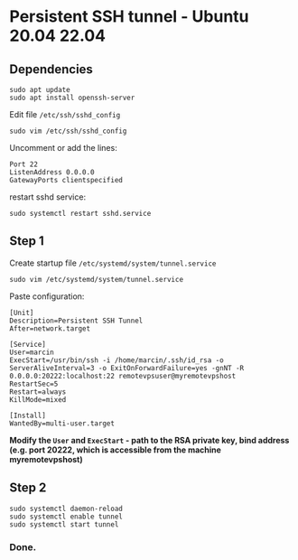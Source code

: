 # Persistent SSH tunnel - Ubuntu 20.04 22.04

## Dependencies

```
sudo apt update
sudo apt install openssh-server
```

Edit file `/etc/ssh/sshd_config`
```
sudo vim /etc/ssh/sshd_config
```
Uncomment or add the lines:
```
Port 22
ListenAddress 0.0.0.0
GatewayPorts clientspecified
```
restart sshd service:
```
sudo systemctl restart sshd.service
```

## Step 1

Create startup file `/etc/systemd/system/tunnel.service`

```
sudo vim /etc/systemd/system/tunnel.service
```
Paste configuration:
```
[Unit]
Description=Persistent SSH Tunnel
After=network.target

[Service]
User=marcin
ExecStart=/usr/bin/ssh -i /home/marcin/.ssh/id_rsa -o ServerAliveInterval=3 -o ExitOnForwardFailure=yes -gnNT -R 0.0.0.0:20222:localhost:22 remotevpsuser@myremotevpshost
RestartSec=5
Restart=always
KillMode=mixed

[Install]
WantedBy=multi-user.target
```
**Modify the `User` and `ExecStart` - path to the RSA private key, bind address (e.g. port 20222, which is accessible from the machine myremotevpshost)**

## Step 2

```
sudo systemctl daemon-reload
sudo systemctl enable tunnel
sudo systemctl start tunnel
```

### Done.
